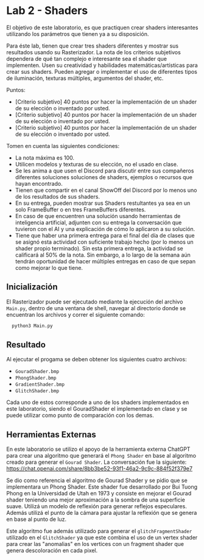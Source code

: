 # Lab 2 - Shaders
El objetivo de este laboratorio, es que practiquen crear shaders interesantes utilizando los parámetros que tienen ya a su disposición.

Para éste lab, tienen que crear tres shaders diferentes y mostrar sus resultados usando su Rasterizador. La nota de los criterios subjetivos dependera de qué tan complejo e interesante sea el shader que implementen. Usen su creatividad y habilidades matemáticas/artísticas para crear sus shaders. Pueden agregar o implementar el uso de diferentes tipos de iluminación, texturas múltiples, argumentos del shader, etc.

Puntos:

- [Criterio subjetivo] 40 puntos por hacer la implementación de un shader de su elección o inventado por usted.
- [Criterio subjetivo] 40 puntos por hacer la implementación de un shader de su elección o inventado por usted.
- [Criterio subjetivo] 40 puntos por hacer la implementación de un shader de su elección o inventado por usted.

Tomen en cuenta las siguientes condiciones:

- La nota máxima es 100.
- Utilicen modelos y texturas de su elección, no el usado en clase.
- Se les anima a que usen el Discord para discutir entre sus compañeros diferentes soluciones soluciones de shaders, ejemplos o recursos que hayan encontrado.
- Tienen que compartir en el canal ShowOff del Discord por lo menos uno de los resultados de sus shaders.
- En su entrega, pueden mostrar sus Shaders restultantes ya sea en un solo FrameBuffer o en tres FrameBuffers diferentes.
- En caso de que encuentren una solución usando herramientas de inteligencia artificial, adjunten con su entrega la conversación que tuvieron con el AI y una explicación de cómo lo aplicaron a su solución.
- Tiene que haber una primera entrega para el final del día de clases que se asignó esta actividad con suficiente trabajo hecho (por lo menos un shader propio terminado). Sin esta primera entrega, la actividad se calificará al 50% de la nota. Sin embargo, a lo largo de la semana aún tendrán oportunidad de hacer múltiples entregas en caso de que sepan como mejorar lo que tiene.

## Inicialización

 El Rasterizador puede ser ejecutado mediante la ejecución del archivo ```Main.py```, dentro de una ventana de shell, navegar al directorio donde se encuentran los archivos y correr el siguiente comando:
  ```bash
    python3 Main.py
  ```
## Resultado
Al ejecutar el progama se deben obtener los siguientes cuatro archivos:
- ```GouradShader.bmp```
- ```PhongShader.bmp```
- ```GradientShader.bmp```
- ```GlitchShader.bmp```

Cada uno de estos corresponde a uno de los shaders implementados en este laboratorio, siendo el GouradShader el implementado en clase y se puede utilizar como punto de comparación con los demas.

## Herramientas Externas

En este laboratorio se utilizo el apoyo de la herramienta externa ChatGPT para crear una algoritmo que generará el ```Phong Shader``` en base al algoritmo creado para generar el ```Gourad Shader```. La conversación fue la siguiente: https://chat.openai.com/share/8bb3be52-93f1-46a2-9c9c-884f52f379e7

Se dio como referencia el algoritmo de Gourad Shader y se pidio que se implementara un Phong Shader. Este shader fue desarrollado por Bui Tuong Phong en la Universidad de Utah en 1973 y consiste en mejorar el Gourad shader teniendo una mejor aproximación a la sombra de una superficie suave. Utilizá un modelo de reflexión para generar reflejos especulares. Además utilizá el punto de la cámara para ajustar la reflexión que se genera en base al punto de luz.

Este algoritmo fue además utilizado para generar el ```glitchFragmentShader``` utilizado en el ```GlitchShader``` ya que este combina el uso de un vertex shader para crear las "anomalias" en los vertices con un fragment shader que genera descoloración en cada pixel.
